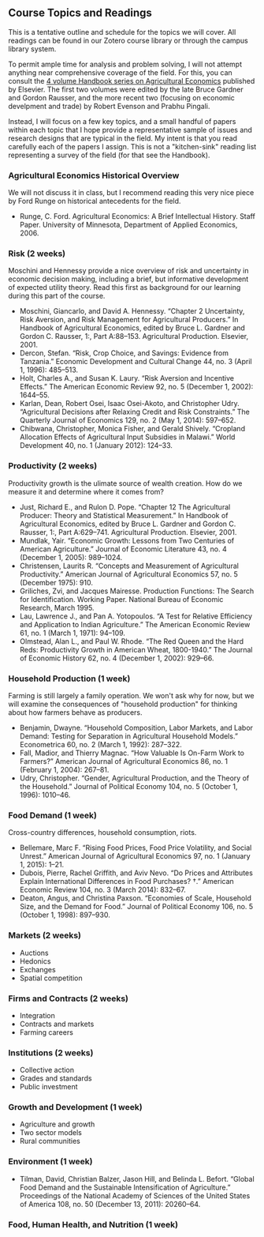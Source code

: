 ## Course Topics and Readings

This is a tentative outline and schedule for the topics we will cover. All readings can be found in our Zotero course library or through the campus library system.

To permit ample time for analysis and problem solving, I will not attempt
anything near comprehensive coverage of the field. For this, you can consult
the [4 volume Handbook series on Agricultural Economics](http://www.sciencedirect.com.ezproxy.library.wisc.edu/science/handbooks/15740072/4)  published by
Elsevier. The first two volumes were edited by the late Bruce Gardner and
Gordon Rausser, and the more recent two (focusing on economic develpment and
trade) by Robert Evenson and Prabhu Pingali.

Instead, I will focus on a few key topics, and a small handful of papers within
each topic that I hope provide a representative sample of issues and research
designs that are typical in the field. My intent is that you read carefully
each of the papers I assign. This is not a "kitchen-sink" reading list
representing a survey of the field (for that see the Handbook).

### Agricultural Economics Historical Overview

We will not discuss it in class, but I recommend reading this very nice piece
by Ford Runge on historical antecedents for the field.

- Runge, C. Ford. Agricultural Economics: A Brief Intellectual History. Staff
  Paper. University of Minnesota, Department of Applied Economics, 2006.

### Risk (2 weeks)

Moschini and Hennessy provide a nice overview of risk and uncertainty in economic decision making, including a brief, but informative development of expected utility theory. Read this first as background for our learning during this part of the course.

- Moschini, Giancarlo, and David A. Hennessy. “Chapter 2 Uncertainty, Risk
  Aversion, and Risk Management for Agricultural Producers.” In Handbook of
  Agricultural Economics, edited by Bruce L. Gardner and Gordon C. Rausser, 1:,
  Part A:88–153. Agricultural Production. Elsevier, 2001.
- Dercon, Stefan. “Risk, Crop Choice, and Savings: Evidence from Tanzania.”
  Economic Development and Cultural Change 44, no. 3 (April 1, 1996): 485–513.
- Holt, Charles A., and Susan K. Laury. “Risk Aversion and Incentive Effects.”
  The American Economic Review 92, no. 5 (December 1, 2002): 1644–55.
- Karlan, Dean, Robert Osei, Isaac Osei-Akoto, and Christopher Udry.
  “Agricultural Decisions after Relaxing Credit and Risk Constraints.” The
  Quarterly Journal of Economics 129, no. 2 (May 1, 2014): 597–652.
- Chibwana, Christopher, Monica Fisher, and Gerald Shively. “Cropland
  Allocation Effects of Agricultural Input Subsidies in Malawi.” World
  Development 40, no. 1 (January 2012): 124–33.

### Productivity (2 weeks)

Productivity growth is the ulimate source of wealth creation. How do we measure
it and determine where it comes from?

- Just, Richard E., and Rulon D. Pope. “Chapter 12 The Agricultural Producer:
  Theory and Statistical Measurement.” In Handbook of Agricultural Economics,
  edited by Bruce L. Gardner and Gordon C. Rausser, 1:, Part A:629–741.
  Agricultural Production. Elsevier, 2001.
- Mundlak, Yair. “Economic Growth: Lessons from Two Centuries of American
  Agriculture.” Journal of Economic Literature 43, no. 4 (December 1, 2005):
  989–1024.
- Christensen, Laurits R. “Concepts and Measurement of Agricultural
  Productivity.” American Journal of Agricultural Economics 57, no. 5 (December
  1975): 910.
- Griliches, Zvi, and Jacques Mairesse. Production Functions: The Search for
  Identification. Working Paper. National Bureau of Economic Research, March 1995. 
- Lau, Lawrence J., and Pan A. Yotopoulos. “A Test for Relative Efficiency and
  Application to Indian Agriculture.” The American Economic Review 61, no. 1
  (March 1, 1971): 94–109.
- Olmstead, Alan L., and Paul W. Rhode. “The Red Queen and the Hard Reds:
  Productivity Growth in American Wheat, 1800-1940.” The Journal of Economic
  History 62, no. 4 (December 1, 2002): 929–66.

### Household Production (1 week)

Farming is still largely a family operation. We won't ask why for now, but we
will examine the consequences of "household production" for thinking about how
farmers behave as producers.

- Benjamin, Dwayne. “Household Composition, Labor Markets, and Labor Demand:
  Testing for Separation in Agricultural Household Models.” Econometrica 60,
  no. 2 (March 1, 1992): 287–322.
- Fall, Madior, and Thierry Magnac. “How Valuable Is On-Farm Work to Farmers?”
  American Journal of Agricultural Economics 86, no. 1 (February 1, 2004):
  267–81.
- Udry, Christopher. “Gender, Agricultural Production, and the Theory of the
  Household.” Journal of Political Economy 104, no. 5 (October 1, 1996):
  1010–46.

### Food Demand (1 week)

Cross-country differences, household consumption, riots.

- Bellemare, Marc F. “Rising Food Prices, Food Price Volatility, and Social
  Unrest.” American Journal of Agricultural Economics 97, no. 1 (January 1,
  2015): 1–21.
- Dubois, Pierre, Rachel Griffith, and Aviv Nevo. “Do Prices and Attributes
  Explain International Differences in Food Purchases? †.” American Economic
  Review 104, no. 3 (March 2014): 832–67.
- Deaton, Angus, and Christina Paxson. “Economies of Scale, Household Size, and
  the Demand for Food.” Journal of Political Economy 106, no. 5 (October 1,
  1998): 897–930.

### Markets (2 weeks)

- Auctions
- Hedonics
- Exchanges
- Spatial competition

### Firms and Contracts (2 weeks)

- Integration
- Contracts and markets
- Farming careers

### Institutions (2 weeks)

- Collective action
- Grades and standards
- Public investment

### Growth and Development (1 week)

- Agriculture and growth
- Two sector models
- Rural communities

### Environment (1 week)

- Tilman, David, Christian Balzer, Jason Hill, and Belinda L. Befort. “Global
  Food Demand and the Sustainable Intensification of Agriculture.” Proceedings
  of the National Academy of Sciences of the United States of America 108, no.
  50 (December 13, 2011): 20260–64.

### Food, Human Health, and Nutrition (1 week)